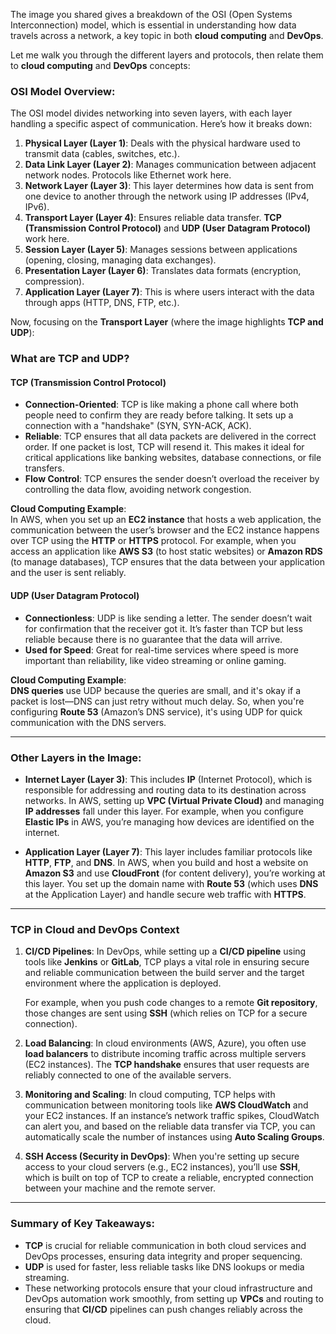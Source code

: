 The image you shared gives a breakdown of the OSI (Open Systems Interconnection) model, which is essential in understanding how data travels across a network, a key topic in both **cloud computing** and **DevOps**.

Let me walk you through the different layers and protocols, then relate them to **cloud computing** and **DevOps** concepts:

### OSI Model Overview:
The OSI model divides networking into seven layers, with each layer handling a specific aspect of communication. Here’s how it breaks down:

1. **Physical Layer (Layer 1)**: Deals with the physical hardware used to transmit data (cables, switches, etc.).
2. **Data Link Layer (Layer 2)**: Manages communication between adjacent network nodes. Protocols like Ethernet work here.
3. **Network Layer (Layer 3)**: This layer determines how data is sent from one device to another through the network using IP addresses (IPv4, IPv6).
4. **Transport Layer (Layer 4)**: Ensures reliable data transfer. **TCP (Transmission Control Protocol)** and **UDP (User Datagram Protocol)** work here.
5. **Session Layer (Layer 5)**: Manages sessions between applications (opening, closing, managing data exchanges).
6. **Presentation Layer (Layer 6)**: Translates data formats (encryption, compression).
7. **Application Layer (Layer 7)**: This is where users interact with the data through apps (HTTP, DNS, FTP, etc.).

Now, focusing on the **Transport Layer** (where the image highlights **TCP and UDP**):

### What are TCP and UDP?

#### **TCP (Transmission Control Protocol)**
- **Connection-Oriented**: TCP is like making a phone call where both people need to confirm they are ready before talking. It sets up a connection with a "handshake" (SYN, SYN-ACK, ACK).
- **Reliable**: TCP ensures that all data packets are delivered in the correct order. If one packet is lost, TCP will resend it. This makes it ideal for critical applications like banking websites, database connections, or file transfers.
- **Flow Control**: TCP ensures the sender doesn’t overload the receiver by controlling the data flow, avoiding network congestion.

**Cloud Computing Example**:  
In AWS, when you set up an **EC2 instance** that hosts a web application, the communication between the user’s browser and the EC2 instance happens over TCP using the **HTTP** or **HTTPS** protocol. For example, when you access an application like **AWS S3** (to host static websites) or **Amazon RDS** (to manage databases), TCP ensures that the data between your application and the user is sent reliably.

#### **UDP (User Datagram Protocol)**
- **Connectionless**: UDP is like sending a letter. The sender doesn’t wait for confirmation that the receiver got it. It’s faster than TCP but less reliable because there is no guarantee that the data will arrive.
- **Used for Speed**: Great for real-time services where speed is more important than reliability, like video streaming or online gaming.

**Cloud Computing Example**:  
**DNS queries** use UDP because the queries are small, and it's okay if a packet is lost—DNS can just retry without much delay. So, when you're configuring **Route 53** (Amazon’s DNS service), it's using UDP for quick communication with the DNS servers.

---

### Other Layers in the Image:

- **Internet Layer (Layer 3)**: This includes **IP** (Internet Protocol), which is responsible for addressing and routing data to its destination across networks. In AWS, setting up **VPC (Virtual Private Cloud)** and managing **IP addresses** fall under this layer. For example, when you configure **Elastic IPs** in AWS, you’re managing how devices are identified on the internet.

- **Application Layer (Layer 7)**: This layer includes familiar protocols like **HTTP**, **FTP**, and **DNS**. In AWS, when you build and host a website on **Amazon S3** and use **CloudFront** (for content delivery), you’re working at this layer. You set up the domain name with **Route 53** (which uses **DNS** at the Application Layer) and handle secure web traffic with **HTTPS**.

---

### TCP in Cloud and DevOps Context

1. **CI/CD Pipelines**: In DevOps, while setting up a **CI/CD pipeline** using tools like **Jenkins** or **GitLab**, TCP plays a vital role in ensuring secure and reliable communication between the build server and the target environment where the application is deployed. 
   
   For example, when you push code changes to a remote **Git repository**, those changes are sent using **SSH** (which relies on TCP for a secure connection).

2. **Load Balancing**: In cloud environments (AWS, Azure), you often use **load balancers** to distribute incoming traffic across multiple servers (EC2 instances). The **TCP handshake** ensures that user requests are reliably connected to one of the available servers.

3. **Monitoring and Scaling**: In cloud computing, TCP helps with communication between monitoring tools like **AWS CloudWatch** and your EC2 instances. If an instance’s network traffic spikes, CloudWatch can alert you, and based on the reliable data transfer via TCP, you can automatically scale the number of instances using **Auto Scaling Groups**.

4. **SSH Access (Security in DevOps)**: When you're setting up secure access to your cloud servers (e.g., EC2 instances), you’ll use **SSH**, which is built on top of TCP to create a reliable, encrypted connection between your machine and the remote server.

---

### Summary of Key Takeaways:

- **TCP** is crucial for reliable communication in both cloud services and DevOps processes, ensuring data integrity and proper sequencing.
- **UDP** is used for faster, less reliable tasks like DNS lookups or media streaming.
- These networking protocols ensure that your cloud infrastructure and DevOps automation work smoothly, from setting up **VPCs** and routing to ensuring that **CI/CD** pipelines can push changes reliably across the cloud.
